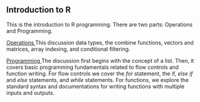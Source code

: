 ## Introduction to R
This is the introduction to R programming. There are two parts: Operations and Programming.

<a href="https://nicholas-sim.github.io/ANL501-Data-Visualisation-and-Storytelling/seminar_1/operations">  Operations </a>
This discussion data types, the combine functions, vectors and matrices, array indexing, and conditional filtering.

<a href="https://nicholas-sim.github.io/ANL501-Data-Visualisation-and-Storytelling/seminar_1/programming">  Programming </a>
The discussion first begins with the concept of a list. Then, it covers basic programming fundamentals related to flow controls and function writing. For flow controls we cover the _for_ statement, the if, _else if_ and _else_ statements, and _while_ statements. For functions, we explore the standard syntax and documentations for writing functions with multiple inputs and outputs.
